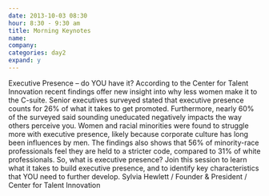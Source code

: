 ```yaml
---
date: 2013-10-03 08:30
hour: 8:30 - 9:30 am
title: Morning Keynotes
name: 
company: 
categories: day2
expand: y
---
```

Executive Presence – do YOU have it?
According to the Center for Talent Innovation recent findings offer new
insight into why less women make it to the C-suite. Senior executives
surveyed stated that executive presence counts for 26% of what it takes to
get promoted. Furthermore, nearly 60% of the surveyed said sounding
uneducated negatively impacts the way others perceive you.
Women and racial minorities were found to struggle more with executive
presence, likely because corporate culture has long been influences by
men. The findings also shows that 56% of minority-race professionals feel
they are held to a stricter code, compared to 31% of white professionals.
So, what is executive presence? Join this session to learn what it takes to
build executive presence, and to identify key characteristics that YOU need
to further develop.
Sylvia Hewlett / Founder & President / Center for Talent Innovation